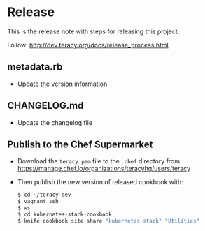 # Release

This is the release note with steps for releasing this project.

Follow: http://dev.teracy.org/docs/release_process.html


## metadata.rb

- Update the version information


## CHANGELOG.md

- Update the changelog file


## Publish to the Chef Supermarket

- Download the ``teracy.pem`` file to the `.chef` directory from
  https://manage.chef.io/organizations/teracyhq/users/teracy

- Then publish the new version of released cookbook with:

  ```bash
  $ cd ~/teracy-dev
  $ vagrant ssh
  $ ws
  $ cd kubernetes-stack-cookbook
  $ knife cookbook site share "kubernetes-stack" "Utilities"
  ```
